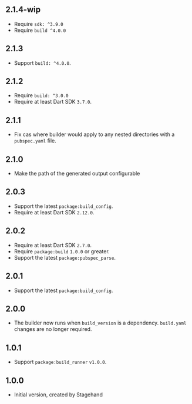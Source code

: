 ## 2.1.4-wip

- Require `sdk: ^3.9.0`
- Require `build ^4.0.0`

## 2.1.3

- Support `build: ^4.0.0`.

## 2.1.2

- Require `build: ^3.0.0`
- Require at least Dart SDK `3.7.0`.

## 2.1.1

- Fix cas where builder would apply to any nested directories with a
  `pubspec.yaml` file.

## 2.1.0

- Make the path of the generated output configurable

## 2.0.3

- Support the latest `package:build_config`.
- Require at least Dart SDK `2.12.0`.

## 2.0.2

- Require at least Dart SDK `2.7.0`.
- Require `package:build` `1.0.0` or greater.
- Support the latest `package:pubspec_parse`.

## 2.0.1

- Support the latest `package:build_config`.

## 2.0.0

- The builder now runs when `build_version` is a dependency. `build.yaml`
  changes are no longer required.

## 1.0.1

- Support `package:build_runner` `v1.0.0`.

## 1.0.0

- Initial version, created by Stagehand
